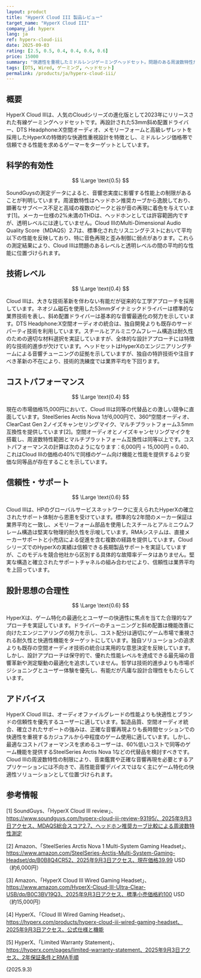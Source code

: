 ```yaml
---
layout: product
title: "HyperX Cloud III 製品レビュー"
target_name: "HyperX Cloud III"
company_id: hyperx
lang: ja
ref: hyperx-cloud-iii
date: 2025-09-03
rating: [2.5, 0.5, 0.4, 0.4, 0.6, 0.6]
price: 15000
summary: "快適性を重視したミドルレンジゲーミングヘッドセット。問題のある周波数特性だが、堅実な製造品質とサポート体制を持つ"
tags: [DTS, Wired, ゲーミング, ヘッドセット]
permalink: /products/ja/hyperx-cloud-iii/
---
```

## 概要

HyperX Cloud IIIは、人気のCloudシリーズの進化版として2023年にリリースされた有線ゲーミングヘッドセットです。再設計された53mm斜め配置ドライバー、DTS Headphone:X空間オーディオ、メモリーフォームと高級レザレットを採用したHyperXの特徴的な快適性重視設計を特徴とし、ミドルレンジ価格帯で信頼できる性能を求めるゲーマーをターゲットとしています。

## 科学的有効性

$$ \Large \text{0.5} $$

SoundGuysの測定データによると、音響忠実度に影響する性能上の制限があることが判明しています。周波数特性はヘッドホン推奨カーブから逸脱しており、顕著なサブベース不足と高域の複数のピークと谷が音の再現に着色を与えています[1]。メーカー仕様の2%未満のTHDは、ヘッドホンとしては許容範囲内ですが、透明レベルには達していません。Cloud IIIのMulti-Dimensional Audio Quality Score（MDAQS）2.7は、標準化されたリスニングテストにおいて平均以下の性能を反映しており、特に音色再現と歪み制御に弱点があります。これらの測定結果により、Cloud IIIは問題のあるレベルと透明レベルの間の平均的な性能に位置づけられます。

## 技術レベル

$$ \Large \text{0.4} $$

Cloud IIIは、大きな技術革新を伴わない有能だが従来的な工学アプローチを採用しています。ネオジム磁石を使用した53mmダイナミックドライバーは標準的な業界技術を表し、斜め配置ドライバーは基本的な音響最適化の努力を示しています。DTS Headphone:X空間オーディオの統合は、独自開発よりも既存のサードパーティ技術を利用しています。スチールとアルミニウムフレーム構造は耐久性のための適切な材料選択を実証していますが、全体的な設計アプローチには特徴的な技術的進歩が欠けています。ヘッドセットはHyperXのエンジニアリングチームによる音響チューニングの証拠を示していますが、独自の特許技術や注目すべき革新の不在により、技術的洗練度では業界平均を下回ります。

## コストパフォーマンス

$$ \Large \text{0.4} $$

現在の市場価格15,000円において、Cloud IIIは同等の代替品との激しい競争に直面しています。SteelSeries Arctis Nova 1が6,000円で、360°空間オーディオ、ClearCast Gen 2ノイズキャンセリングマイク、マルチプラットフォーム3.5mm互換性を提供しています[2]。空間オーディオとノイズキャンセリングマイクを搭載し、周波数特性範囲とマルチプラットフォーム互換性は同等以上です。コストパフォーマンスの計算は次のようになります：6,000円 ÷ 15,000円 = 0.40、これはCloud IIIの価格の40%で同様のゲーム向け機能と性能を提供するより安価な同等品が存在することを示しています。

## 信頼性・サポート

$$ \Large \text{0.6} $$

Cloud IIIは、HPのグローバルサービスネットワークに支えられたHyperXの確立されたサポート体制から恩恵を受けています。標準的な2年間のメーカー保証は業界平均と一致し、メモリーフォーム部品を使用したスチールとアルミニウムフレーム構造は堅実な物理的耐久性を示唆しています。RMAシステムは、直接メーカーサポートと小売店による促進を含む複数の経路を提供しています。CloudシリーズでのHyperXの実績は信頼できる長期製品サポートを実証していますが、このモデルを競合他社から区別する具体的な故障率データはありません。堅実な構造と確立されたサポートチャネルの組み合わせにより、信頼性は業界平均を上回っています。

## 設計思想の合理性

$$ \Large \text{0.6} $$

HyperXは、ゲーム特化の最適化とユーザーの快適性に焦点を当てた合理的なアプローチを実証しています。ドライバーのチューニングと斜め配置は機能改善に向けたエンジニアリングの努力を示し、コスト配分は適切にゲーム市場で重視される耐久性と快適性機能をターゲットにしています。独自ソリューションの追求よりも既存の空間オーディオ技術の統合は実用的な意思決定を反映しています。しかし、設計アプローチは保守的で、優れた性能レベルを達成できる最先端の音響革新や測定駆動の最適化を追求していません。哲学は技術的進歩よりも市場ポジショニングとユーザー体験を優先し、有能だが凡庸な設計合理性をもたらしています。

## アドバイス

HyperX Cloud IIIは、オーディオファイルグレードの性能よりも快適性とブランドの信頼性を優先するユーザーに適しています。製造品質、空間オーディオ統合、確立されたサポートの強みは、正確な音響再現よりも長時間セッションでの快適性を重視するカジュアルから中程度のゲーム使用に適しています。しかし、最適なコストパフォーマンスを求めるユーザーは、60%低いコストで同等のゲーム機能を提供するSteelSeries Arctis Nova 1などの代替品を検討すべきです。Cloud IIIの周波数特性の制限により、音楽鑑賞や正確な音響再現を必要とするアプリケーションには不向きで、高性能音響デバイスではなく主にゲーム特化の快適性ソリューションとして位置づけられます。

## 参考情報

[1] SoundGuys、「HyperX Cloud III review」、https://www.soundguys.com/hyperx-cloud-iii-review-93195/、2025年9月3日アクセス、MDAQS総合スコア2.7、ヘッドホン推奨カーブ比較による周波数特性測定

[2] Amazon、「SteelSeries Arctis Nova 1 Multi-System Gaming Headset」、https://www.amazon.com/SteelSeries-Arctis-Multi-System-Gaming-Headset/dp/B0B8Q4CR52、2025年9月3日アクセス、現在価格39.99 USD（約6,000円）

[3] Amazon、「HyperX Cloud III Wired Gaming Headset」、https://www.amazon.com/HyperX-Cloud-III-Ultra-Clear-USB/dp/B0C3BV19Q3、2025年9月3日アクセス、標準小売価格約100 USD（約15,000円）

[4] HyperX、「Cloud III Wired Gaming Headset」、https://hyperx.com/products/hyperx-cloud-iii-wired-gaming-headset、2025年9月3日アクセス、公式仕様と機能

[5] HyperX、「Limited Warranty Statement」、https://hyperx.com/pages/limited-warranty-statement、2025年9月3日アクセス、2年保証条件とRMA手順

(2025.9.3)
